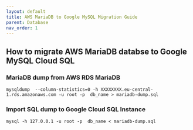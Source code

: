 ```yaml
---
layout: default
title: AWS MariaDB to Google MySQL Migration Guide
parent: Database
nav_order: 1
---
```


## How to migrate AWS MariaDB databse to Google MySQL Cloud SQL

### MariaDB dump from AWS RDS MariaDB
```shell
mysqldump  --column-statistics=0 -h XXXXXXXX.eu-central-1.rds.amazonaws.com -u root -p  db_name > mariadb-dump.sql
```

### Import SQL dump to Google Cloud SQL Instance
```shell
mysql -h 127.0.0.1 -u root -p  db_name < mariadb-dump.sql
```